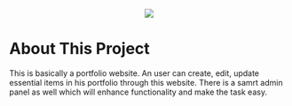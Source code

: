 <p align="center"><img src="https://laravel.com/assets/img/components/logo-laravel.svg"></p>

# About This Project

This is basically a portfolio website. An user can create, edit, update essential items in his portfolio through this website. There is a samrt admin panel as well which will enhance functionality and make the task easy.
